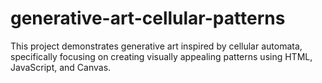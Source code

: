 # generative-art-cellular-patterns
This project demonstrates generative art inspired by cellular automata, specifically focusing on creating visually appealing patterns using HTML, JavaScript, and Canvas.
